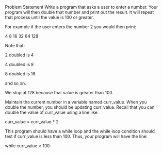 Problem Statement
Write a program that asks a user to enter a number. Your program will then double that number and print out the result. It will repeat that process until the value is 100 or greater.

For example if the user enters the number 2 you would then print:

4 8 16 32 64 128

Note that:

2 doubled is 4

4 doubled is 8

8 doubled is 16

and so on.

We stop at 128 because that value is greater than 100.

Maintain the current number in a variable named curr_value. When you double the number, you should be updating curr_value. Recall that you can double the value of curr_value using a line like:

curr_value = curr_value * 2

This program should have a while loop and the while loop condition should test if curr_value is less than 100. Thus, your program will have the line:

while curr_value < 100: